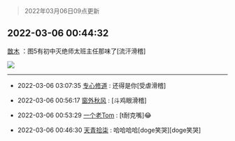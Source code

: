 > 2022年03月06日09点更新
<link rel="stylesheet" href="https://cdn.jsdelivr.net/gh/taotie6/sampleJSON@main/css/photo_show.css">
<meta name="referrer" content="no-referrer" />


 ## 2022-03-06 00:44:32 

 [㪚木](https://www.coolapk.com/feed/34029979?shareKey=YTFiN2MxNDdjY2JmNjIyMzk3YWE~) ：图5有初中灭绝师太班主任那味了[流汗滑稽] 

<div class="album">
<img class="img-item" src="http://image.coolapk.com/feed/2020/1222/14/885793_546cd617_7264_4648@824x950.gif" />
</div>

 ------- 

- 2022-03-06 03:07:35 [专心修道](uid=3218687) : 还得是你[受虐滑稽] 

- 2022-03-06 00:56:17 [窗外秋风](uid=2934362) : [斗鸡眼滑稽] 

- 2022-03-06 00:53:29 [一个老Tom](uid=1885797) : [t耐克嘴]😂 

- 2022-03-06 00:46:30 [天青拾柒](uid=2874164) : 哈哈哈哈[doge笑哭][doge笑哭] 

